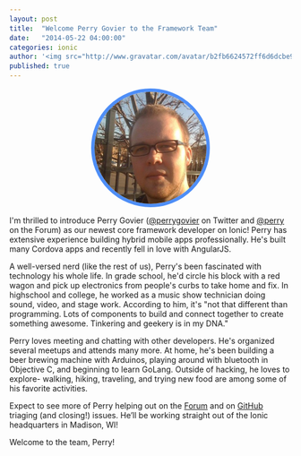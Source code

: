 ```yaml
---
layout: post
title:  "Welcome Perry Govier to the Framework Team"
date:   "2014-05-22 04:00:00"
categories: ionic
author: '<img src="http://www.gravatar.com/avatar/b2fb6624572ff6d6dcbe98bd787b9e9b.png?s=48&amp;d=mm" class="author-icon"><a href="http://twitter.com/benjsperry" target="_blank">Ben Sperry</a>'
published: true
---
```


<div style="height: 200px; width: 200px; border-radius: 600px; border: 6px solid #4e8ef7; overflow: hidden; margin: 15px auto"> 
  <img src="/img/blog/perrygovier.jpg" alt="Perry Govier">
</div>

I'm thrilled to introduce Perry Govier ([@perrygovier](https://twitter.com/perrygovier) on Twitter and [@perry](http://forum.ionicframework.com/users/perry/activity) on the Forum) as our newest core framework developer on Ionic! Perry has extensive experience building hybrid mobile apps professionally. He's built many Cordova apps and recently fell in love with AngularJS.

<!-- more -->

A well-versed nerd (like the rest of us), Perry's been fascinated with technology his whole life. In grade school, he'd circle his block with a red wagon and pick up electronics from people's curbs to take home and fix. In highschool and college, he worked as a music show technician doing sound, video, and stage work. According to him, it's "not that different than programming. Lots of components to build and connect together to create something awesome. Tinkering and geekery is in my DNA."

Perry loves meeting and chatting with other developers. He's organized several meetups and attends many more. At home, he's been building a beer brewing machine with Arduinos, playing around with bluetooth in Objective C, and beginning to learn GoLang. Outside of hacking, he loves to explore- walking, hiking, traveling, and trying new food are among some of his favorite activities.

Expect to see more of Perry helping out on the [Forum](http://forum.ionicframework.com) and on [GitHub](http://github.com/driftyco/ionic) triaging (and closing!) issues. He’ll be working straight out of the Ionic headquarters in Madison, WI!

Welcome to the team, Perry!